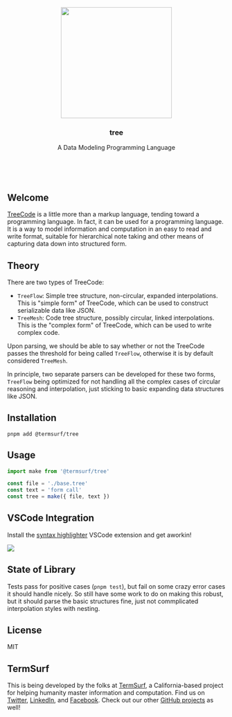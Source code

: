 <br/>
<br/>
<br/>
<br/>
<br/>
<br/>
<br/>

<p align='center'>
  <img src='https://github.com/termsurf/tree/blob/make/view/tree.svg?raw=true' height='256'>
</p>

<h3 align='center'>tree</h3>
<p align='center'>
  A Data Modeling Programming Language
</p>

<br/>
<br/>
<br/>

## Welcome

[TreeCode](https://tree.surf) is a little more than a markup language,
tending toward a programming language. In fact, it can be used for a
programming language. It is a way to model information and computation
in an easy to read and write format, suitable for hierarchical note
taking and other means of capturing data down into structured form.

## Theory

There are two types of TreeCode:

- `TreeFlow`: Simple tree structure, non-circular, expanded
  interpolations. This is "simple form" of TreeCode, which can be used
  to construct serializable data like JSON.
- `TreeMesh`: Code tree structure, possibly circular, linked
  interpolations. This is the "complex form" of TreeCode, which can be
  used to write complex code.

Upon parsing, we should be able to say whether or not the TreeCode
passes the threshold for being called `TreeFlow`, otherwise it is by
default considered `TreeMesh`.

In principle, two separate parsers can be developed for these two forms,
`TreeFlow` being optimized for not handling all the complex cases of
circular reasoning and interpolation, just sticking to basic expanding
data structures like JSON.

## Installation

```
pnpm add @termsurf/tree
```

## Usage

```ts
import make from '@termsurf/tree'

const file = './base.tree'
const text = 'form call'
const tree = make({ file, text })
```

## VSCode Integration

Install the
[syntax highlighter](https://marketplace.visualstudio.com/items?itemName=termsurf.tree-code)
VSCode extension and get aworkin!

<img src='https://github.com/termsurf/tree/blob/make/view/tree.png?raw=true' />

## State of Library

Tests pass for positive cases (`pnpm test`), but fail on some crazy
error cases it should handle nicely. So still have some work to do on
making this robust, but it should parse the basic structures fine, just
not commplicated interpolation styles with nesting.

## License

MIT

## TermSurf

This is being developed by the folks at [TermSurf](https://term.surf), a
California-based project for helping humanity master information and
computation. Find us on [Twitter](https://twitter.com/termsurfcode),
[LinkedIn](https://www.linkedin.com/company/termsurf), and
[Facebook](https://www.facebook.com/termsurf). Check out our other
[GitHub projects](https://github.com/termsurf) as well!
